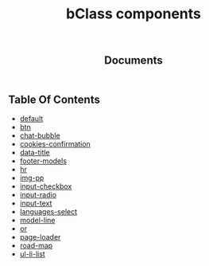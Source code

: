 <p align="center">
  
  <h1 align="center">
    bClass components
    <br/>
    <br/>
  </h3>
    
  <h2 align="center">
    Documents
    <br/>
    <br/>
  </h2>
</p>

## Table Of Contents

- [default](./default.md)
- [btn](./btn.md)
- [chat-bubble](./chat-bubble.md)
- [cookies-confirmation](./cookies-confirmation.md)
- [data-title](./data-title.md)
- [footer-models](./footer-models.md)
- [hr](./hr.md)
- [img-pp](./img-pp.md)
- [input-checkbox](./input-checkbox.md)
- [input-radio](./input-radio.md)
- [input-text](./input-text.md)
- [languages-select](./languages-select.md)
- [model-line](./model-line.md)
- [or](./or.md)
- [page-loader](./page-loader.md)
- [road-map](./road-map.md)
- [ul-li-list](./ul-li-list.md)
